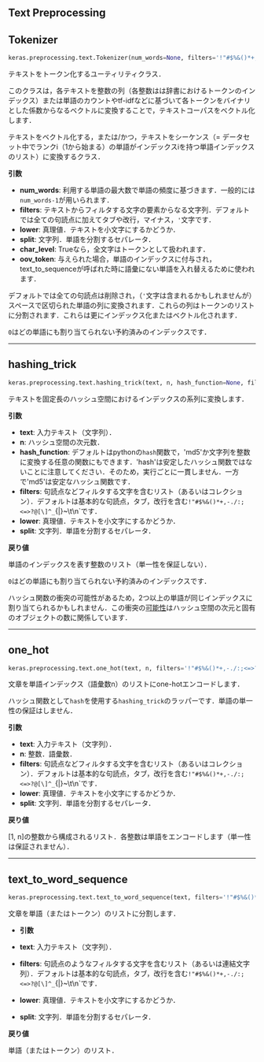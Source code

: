 ## Text Preprocessing

## Tokenizer

```python
keras.preprocessing.text.Tokenizer(num_words=None, filters='!"#$%&()*+,-./:;<=>?@[\\]^_`{|}~\t\n', lower=True, split=' ', char_level=False, oov_token=None, document_count=0)
```

テキストをトークン化するユーティリティクラス．

このクラスは，各テキストを整数の列（各整数はは辞書におけるトークンのインデックス）または単語のカウントやtf-idfなどに基づいて各トークンをバイナリとした係数からなるベクトルに変換することで，テキストコーパスをベクトル化します．


テキストをベクトル化する，または/かつ，テキストをシーケンス（= データセット中でランクi（1から始まる）の単語がインデックスiを持つ単語インデックスのリスト）に変換するクラス．

__引数__

- __num_words__: 利用する単語の最大数で単語の頻度に基づきます．一般的には`num_words-1`が用いられます．
- __filters__: テキストからフィルタする文字の要素からなる文字列．デフォルトでは全ての句読点に加えてタブや改行，マイナス，`'`文字です．
- __lower__: 真理値．テキストを小文字にするかどうか．
- __split__: 文字列．単語を分割するセパレータ．
- __char_level__: Trueなら，全文字はトークンとして扱われます．
- __oov_token__: 与えられた場合，単語のインデックスに付与され，text_to_sequenceが呼ばれた時に語彙にない単語を入れ替えるために使われます．

デフォルトでは全ての句読点は削除され，（`'`文字は含まれるかもしれませんが）スペースで区切られた単語の列に変換されます．これらの列はトークンのリストに分割されます．これらは更にインデックス化またはベクトル化されます．

`0`はどの単語にも割り当てられない予約済みのインデックスです．

---

## hashing_trick

```python
keras.preprocessing.text.hashing_trick(text, n, hash_function=None, filters='!"#$%&()*+,-./:;<=>?@[\\]^_`{|}~\t\n', lower=True, split=' ')
```

テキストを固定長のハッシュ空間におけるインデックスの系列に変換します．

__引数__

- __text__: 入力テキスト（文字列）．
- __n__: ハッシュ空間の次元数．
- __hash_function__: デフォルトはpythonの`hash`関数で，'md5'か文字列を整数に変換する任意の関数にもできます．'hash'は安定したハッシュ関数ではないことに注意してください．そのため，実行ごとに一貫しません．一方で'md5'は安定なハッシュ関数です．
- __filters__: 句読点などフィルタする文字を含むリスト（あるいはコレクション）．デフォルトは基本的な句読点，タブ，改行を含む`!"#$%&()*+,-./:;<=>?@[\]^_`{|}~\t\n`です．
- __lower__: 真理値．テキストを小文字にするかどうか．
- __split__: 文字列．単語を分割するセパレータ．

__戻り値__

単語のインデックスを表す整数のリスト（単一性を保証しない）．

`0`はどの単語にも割り当てられない予約済みのインデックスです．

ハッシュ関数の衝突の可能性があるため，2つ以上の単語が同じインデックスに割り当てられるかもしれません．この衝突の[可能性](https://en.wikipedia.org/wiki/Birthday_problem#Probability_table)はハッシュ空間の次元と固有のオブジェクトの数に関係しています．

---

## one_hot

```python
keras.preprocessing.text.one_hot(text, n, filters='!"#$%&()*+,-./:;<=>?@[\\]^_`{|}~\t\n', lower=True, split=' ')
```

文章を単語インデックス（語彙数n）のリストにone-hotエンコードします．

ハッシュ関数として`hash`を使用する`hashing_trick`のラッパーです．単語の単一性の保証はしません．

__引数__

- __text__: 入力テキスト（文字列）．
- __n__: 整数．語彙数．
- __filters__: 句読点などフィルタする文字を含むリスト（あるいはコレクション）．デフォルトは基本的な句読点，タブ，改行を含む`!"#$%&()*+,-./:;<=>?@[\]^_`{|}~\t\n`です．
- __lower__: 真理値．テキストを小文字にするかどうか．
- __split__: 文字列．単語を分割するセパレータ．

__戻り値__

[1, n]の整数から構成されるリスト．各整数は単語をエンコードします（単一性は保証されません）．

---

## text_to_word_sequence

```python
keras.preprocessing.text.text_to_word_sequence(text, filters='!"#$%&()*+,-./:;<=>?@[\\]^_`{|}~\t\n', lower=True, split=' ')
```

文章を単語（またはトークン）のリストに分割します．

- __引数__

- __text__: 入力テキスト（文字列）．
- __filters__: 句読点のようなフィルタする文字を含むリスト（あるいは連結文字列）．デフォルトは基本的な句読点，タブ，改行を含む`!"#$%&()*+,-./:;<=>?@[\]^_`{|}~\t\n`です．
- __lower__: 真理値．テキストを小文字にするかどうか．
- __split__: 文字列．単語を分割するセパレータ．

__戻り値__

単語（またはトークン）のリスト．